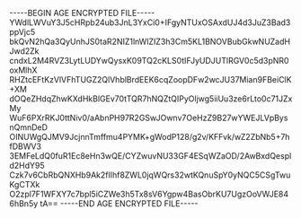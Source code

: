 -----BEGIN AGE ENCRYPTED FILE-----
YWdlLWVuY3J5cHRpb24ub3JnL3YxCi0+IFgyNTUxOSAxdUJ4d3JuZ3Bad3ppVjc5
bkQvN2hQa3QyUnhJS0taR2NIZ1lnWlZIZ3h3Cm5KL1BNOVBubGkwNUZadHJwd2Zk
cndxL2M4RVZ3LytLUDYwQysxK09TQ2cKLS0tIFJyUDJUTlRGV0c5d3pNR0oxMlhX
RHZtcEFtKzVlVFhTUGZ2QlVhblBrdEEK6cqZoopDFw2wcJU37Mian9FBeiClK+XM
dOQeZHdqZhwKXdHkBlGEv70tTQR7hNQZtQIPyOljwg5iiUu3ze6rLto0c71JZxMy
WuF6PXrRKJ0ttNiv0/aAbnPH97R2GSwJOwnv7OeHzZ9B27wYWEJLVpBysnQmnDeD
OINUWgQJMV9JcjnnTmffmu4PYMK+gWodP128/g2v/KFFvk/wZ2ZbNb5+7hfDBWV3
3EMFeLdQ0fuR1Ec8eHn3wQE/CYZwuvNU33GF4ESqWZaOD/2AwBxdQespld2HdY95
Czk7v6CbRbQNXHb9Ak2flIhf8ZWL0jqWQrs32wtKQnuSpY0yNQC5CSgTwuKgCTXk
O2zpl7F1WFXY7c7bpl5iCZWe3h5Tx8sV6Ygpw4BasObrKU7UgzOoVWJE846hBn5y
tA==
-----END AGE ENCRYPTED FILE-----
